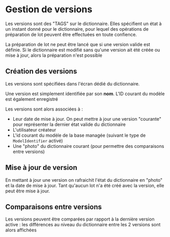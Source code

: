 # Gestion de versions

Les versions sont des "TAGS" sur le dictionnaire. Elles spécifient un état à un instant donné pour le dictionnaire, pour lequel des opérations de préparation de lot peuvent être effectuées en toute confience.

La préparation de lot ne peut être lancé que si une version valide est définie. Si le dictionnaire est modifié sans qu'une version ait été créée ou mise à jour, alors la préparation n'est possible

## Création des versions

Les versions sont spécifiées dans l'écran dédié du dictionnaire.

Une version est simplement identifiée par son **nom**. L'ID courant du modèle est également enregistré

Les versions sont alors associées à :
* Leur date de mise à jour. On peut mettre à jour une version "courante" pour représenter la dernier état valide du dictionnaire
* L'utilisateur créateur
* L'id courant du modèle de la base managée (suivant le type de `ModelIdentifier` activé)
* Une "photo" du dictionnaire courant (pour permettre des comparaisons entre versions)

## Mise à jour de version

En mettant à jour une version on rafraichit l'état du dictionnaire en "photo" et la date de mise à jour. Tant qu'aucun lot n'a été créé avec la version, elle peut être mise à jour.

## Comparaisons entre versions

Les versions peuvent être comparées par rapport à la dernière version active : les différences au niveau du dictionnaire entre les 2 versions sont alors affichées

